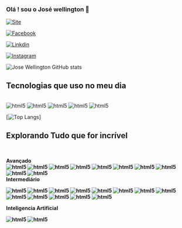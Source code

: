 ### Olá ! sou o José wellington 🚀

[![Site](https://img.shields.io/badge/Hyper-000000?style=for-the-badge&logo=hyper&logoColor=white)](https://josewellington35.github.io/)

[![Facebook](https://img.shields.io/badge/Facebook-1877F2?style=for-the-badge&logo=facebook&logoColor=white)](https://www.facebook.com/profile.php?id=100010831633838)

[![Linkdin](https://img.shields.io/badge/LinkedIn-0077B5?style=for-the-badge&logo=linkedin&logoColor=white)](https://www.linkedin.com/in/jose-wellington-a64b021b8/)

[![Instagram](https://img.shields.io/badge/Instagram-E4405F?style=for-the-badge&logo=instagram&logoColor=white)](https://www.instagram.com/josewellingtom13/)



![Jose Wellington GitHub stats](https://github-readme-stats.vercel.app/api?username=josewellington35&show_icons=true&theme=radical)

## Tecnologias que uso no meu dia
<div style="display: inline_block"><br/>

<img aling="center" alt="html5" src="https://img.shields.io/badge/Trello-0052CC?style=for-the-badge&logo=trello&logoColor=white" />


<img aling="center" alt="html5" src="	https://img.shields.io/badge/Red%20Hat-EE0000?style=for-the-badge&logo=redhat&logoColor=white" />

<img aling="center" alt="html5" src="https://img.shields.io/badge/Ubuntu-E95420?style=for-the-badge&logo=ubuntu&logoColor=white" />



<img aling="center" alt="html5" src="https://img.shields.io/badge/Linux-FCC624?style=for-the-badge&logo=linux&logoColor=black" />

<img aling="center" alt="html5" src="https://img.shields.io/badge/C-00599C?style=for-the-badge&logo=c&logoColor=white" />




[![Top Langs](https://github-readme-stats.vercel.app/api/top-langs/?username=josewellington35&theme=blue-green)]
## Explorando Tudo que for incrível<br/>
<br/>

<strong>Avançado<strong><br/> 
<img aling="center" alt="html5" src="https://img.shields.io/badge/C%23-239120?style=for-the-badge&logo=c-sharp&logoColor=white" />
<img aling="center" alt="html5" src="https://img.shields.io/badge/.NET-5C2D91?style=for-the-badge&logo=.net&logoColor=white" />
<img aling="center" alt="html5" src="	https://img.shields.io/badge/Java-ED8B00?style=for-the-badge&logo=java&logoColor=white" />
<img aling="center" alt="html5" src="https://img.shields.io/badge/JavaScript-F7DF1E?style=for-the-badge&logo=javascript&logoColor=black" />
<img aling="center" alt="html5" src="https://img.shields.io/badge/HTML-239120?style=for-the-badge&logo=html5&logoColor=white" />
<img aling="center" alt="html5" src="https://img.shields.io/badge/CSS-239120?&style=for-the-badge&logo=css3&logoColor=white" />
<img aling="center" alt="html5" src="https://img.shields.io/badge/C-00599C?style=for-the-badge&logo=c&logoColor=white" />
<img aling="center" alt="html5" src="https://img.shields.io/badge/C%2B%2B-00599C?style=for-the-badge&logo=c%2B%2B&logoColor=white" />
<img aling="center" alt="html5" src="https://img.shields.io/badge/PHP-777BB4?style=for-the-badge&logo=php&logoColor=white" />
<img aling="center" alt="html5" src="https://img.shields.io/badge/Bootstrap-563D7C?style=for-the-badge&logo=bootstrap&logoColor=white" />
<br/><strong>Intermediário<strong><br/> 

<img aling="center" alt="html5" src="https://img.shields.io/badge/Node.js-43853D?style=for-the-badge&logo=node.js&logoColor=white" />
<img aling="center" alt="html5" src="https://img.shields.io/badge/TypeScript-007ACC?style=for-the-badge&logo=typescript&logoColor=white" />

<img aling="center" alt="html5" src="https://img.shields.io/badge/React-20232A?style=for-the-badge&logo=react&logoColor=61DAFB" />
<img aling="center" alt="html5" src="	https://img.shields.io/badge/Express.js-404D59?style=for-the-badge" />


<img aling="center" alt="html5" src="https://img.shields.io/badge/Redux-593D88?style=for-the-badge&logo=redux&logoColor=white" />
<img aling="center" alt="html5" src="https://img.shields.io/badge/React_Router-CA4245?style=for-the-badge&logo=react-router&logoColor=white" />
<img aling="center" alt="html5" src="https://img.shields.io/badge/MySQL-00000F?style=for-the-badge&logo=mysql&logoColor=white" />
<img aling="center" alt="html5" src="https://img.shields.io/badge/MySQL-00000F?style=for-the-badge&logo=mysql&logoColor=white" />
<img aling="center" alt="html5" src="https://img.shields.io/badge/PostgreSQL-316192?style=for-the-badge&logo=postgresql&logoColor=white" />
<img aling="center" alt="html5" src="https://img.shields.io/badge/MongoDB-4EA94B?style=for-the-badge&logo=mongodb&logoColor=white" />
<img aling="center" alt="html5" src="https://img.shields.io/badge/SQLite-07405E?style=for-the-badge&logo=sqlite&logoColor=white" />
<img aling="center" alt="html5" src="https://img.shields.io/badge/Heroku-430098?style=for-the-badge&logo=heroku&logoColor=white" />
<img aling="center" alt="html5" src="https://img.shields.io/badge/Amazon_AWS-232F3E?style=for-the-badge&logo=amazon-aws&logoColor=white" />
<p>Inteligencia Artificial</p>
<img aling="center" alt="html5" src="https://img.shields.io/badge/TensorFlow-FF6F00?style=for-the-badge&logo=tensorflow&logoColor=white" />
<img aling="center" alt="html5" src="https://img.shields.io/badge/Python-14354C?style=for-the-badge&logo=python&logoColor=white" />




